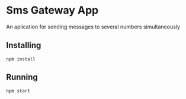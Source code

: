 # Sms Gateway App
An aplication for sending messages to several numbers simultaneously

## Installing
`npm install`

## Running
`npm start`
